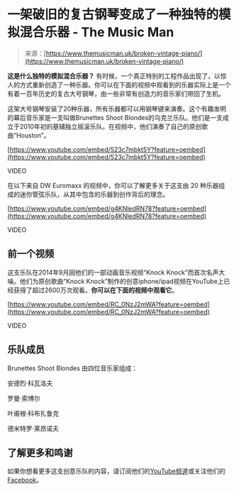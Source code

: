 <!--yml

category: 未分类

date: 2024-05-28 18:12:29

-->

# 一架破旧的复古钢琴变成了一种独特的模拟混合乐器 - The Music Man

> 来源：[https://www.themusicman.uk/broken-vintage-piano/](https://www.themusicman.uk/broken-vintage-piano/)

**这是什么独特的模拟混合乐器？** 有时候，一个真正特别的工程作品出现了，以惊人的方式重新创造了一种乐器。你可以在下面的视频中观看到的乐器实际上是一个有着一百年历史的复古大号钢琴，由一些非常有创造力的音乐家们带回了生机。

这架大号钢琴安装了20种乐器，所有乐器都可以用钢琴键来演奏。这个有趣发明的幕后音乐家是一支叫做Brunettes Shoot Blondes的乌克兰乐队。他们是一支成立于2010年初的基辅独立摇滚乐队。在视频中，他们演奏了自己的原创歌曲“Houston”。

[https://www.youtube.com/embed/523c7mbkt5Y?feature=oembed](https://www.youtube.com/embed/523c7mbkt5Y?feature=oembed)

VIDEO

在以下来自 DW Euromaxx 的视频中，你可以了解更多关于这支由 20 种乐器组成的迷你管弦乐队，从其中包含的乐器到创作背后的理念。

[https://www.youtube.com/embed/g4KNledRN78?feature=oembed](https://www.youtube.com/embed/g4KNledRN78?feature=oembed)

VIDEO

## **前一个视频**

这支乐队在2014年9月因他们的一部动画音乐视频“Knock Knock”而首次名声大噪。他们为原创歌曲“Knock Knock”制作的创意iphone/ipad视频在YouTube上已经获得了超过2600万次观看。**你可以在下面的视频中观看它**。

[https://www.youtube.com/embed/RC_0NzJ2mWA?feature=oembed](https://www.youtube.com/embed/RC_0NzJ2mWA?feature=oembed)

VIDEO

## **乐队成员**

Brunettes Shoot Blondes 由四位音乐家组成：

安德烈·科瓦洛夫

罗曼·索博尔

叶甫根·科布扎鲁克

德米特罗·莱昂诺夫

## **了解更多和鸣谢**

如果你想看更多这支创意乐队的内容，请订阅他们的[YouTube频道](https://www.youtube.com/channel/UCZ6nzr2kbRbxIvelWzPd7Qw)或关注他们的[Facebook](https://www.facebook.com/brunettesshootblondes/)。
